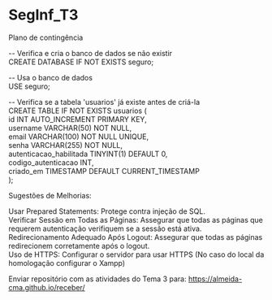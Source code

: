 # SegInf_T3
Plano de contingência

-- Verifica e cria o banco de dados se não existir <br>
CREATE DATABASE IF NOT EXISTS seguro;<br>

-- Usa o banco de dados<br>
USE seguro;<br>

-- Verifica se a tabela 'usuarios' já existe antes de criá-la<br>
CREATE TABLE IF NOT EXISTS usuarios (<br>
    id INT AUTO_INCREMENT PRIMARY KEY,<br>
    username VARCHAR(50) NOT NULL,<br>
    email VARCHAR(100) NOT NULL UNIQUE,<br>
    senha VARCHAR(255) NOT NULL,<br>
    autenticacao_habilitada TINYINT(1) DEFAULT 0,<br>
    codigo_autenticacao INT,<br>
    criado_em TIMESTAMP DEFAULT CURRENT_TIMESTAMP<br>
);<br>

Sugestões de Melhorias:<br>

Usar Prepared Statements: Protege contra injeção de SQL.<br>
Verificar Sessão em Todas as Páginas: Assegurar que todas as páginas que requerem autenticação verifiquem se a sessão está ativa.<br>
Redirecionamento Adequado Após Logout: Assegurar que todas as páginas redirecionem corretamente após o logout.<br>
Uso de HTTPS: Configurar o servidor para usar HTTPS (No caso do local da homologação configurar o Xampp)<br>


Enviar repositório com as atividades do Tema 3 para: https://almeida-cma.github.io/receber/
